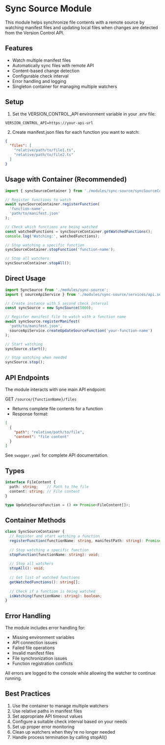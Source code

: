 # Sync Source Module

This module helps synchronize file contents with a remote source by watching manifest files and updating local files when changes are detected from the Version Control API.

## Features

- Watch multiple manifest files
- Automatically sync files with remote API
- Content-based change detection
- Configurable check interval
- Error handling and logging
- Singleton container for managing multiple watchers

## Setup

1. Set the VERSION_CONTROL_API environment variable in your .env file:
```
VERSION_CONTROL_API=https://your-api-url
```

2. Create manifest.json files for each function you want to watch:
```json
{
  "files": [
    "relative/path/to/file1.ts",
    "relative/path/to/file2.ts"
  ]
}
```

## Usage with Container (Recommended)

```typescript
import { syncSourceContainer } from './modules/sync-source/syncSourceContainer';

// Register functions to watch
await syncSourceContainer.registerFunction(
  'function-name',
  'path/to/manifest.json'
);

// Check which functions are being watched
const watchedFunctions = syncSourceContainer.getWatchedFunctions();
console.log('Watching:', watchedFunctions);

// Stop watching a specific function
syncSourceContainer.stopFunction('function-name');

// Stop all watchers
syncSourceContainer.stopAll();
```

## Direct Usage

```typescript
import SyncSource from './modules/sync-source';
import { sourceApiService } from './modules/sync-source/services/api.service';

// Create instance with 5 second check interval
const syncSource = new SyncSource(5000);

// Register manifest file to watch with a function name
await syncSource.registerManifest(
  'path/to/manifest.json',
  sourceApiService.createUpdateSourceFunction('your-function-name')
);

// Start watching
syncSource.start();

// Stop watching when needed
syncSource.stop();
```

## API Endpoints

The module interacts with one main API endpoint:

GET `/source/{functionName}/files`
- Returns complete file contents for a function
- Response format:
```json
[
  {
    "path": "relative/path/to/file",
    "content": "file content"
  }
]
```

See `swagger.yaml` for complete API documentation.

## Types

```typescript
interface FileContent {
  path: string;    // Path to the file
  content: string; // File content
}

type UpdateSourceFunction = () => Promise<FileContent[]>;
```

## Container Methods

```typescript
class SyncSourceContainer {
  // Register and start watching a function
  registerFunction(functionName: string, manifestPath: string): Promise<void>;
  
  // Stop watching a specific function
  stopFunction(functionName: string): void;
  
  // Stop all watchers
  stopAll(): void;
  
  // Get list of watched functions
  getWatchedFunctions(): string[];
  
  // Check if a function is being watched
  isWatching(functionName: string): boolean;
}
```

## Error Handling

The module includes error handling for:
- Missing environment variables
- API connection issues
- Failed file operations
- Invalid manifest files
- File synchronization issues
- Function registration conflicts

All errors are logged to the console while allowing the watcher to continue running.

## Best Practices

1. Use the container to manage multiple watchers
2. Use relative paths in manifest files
3. Set appropriate API timeout values
4. Configure a suitable check interval based on your needs
5. Set up proper error monitoring
6. Clean up watchers when they're no longer needed
7. Handle process termination by calling stopAll()